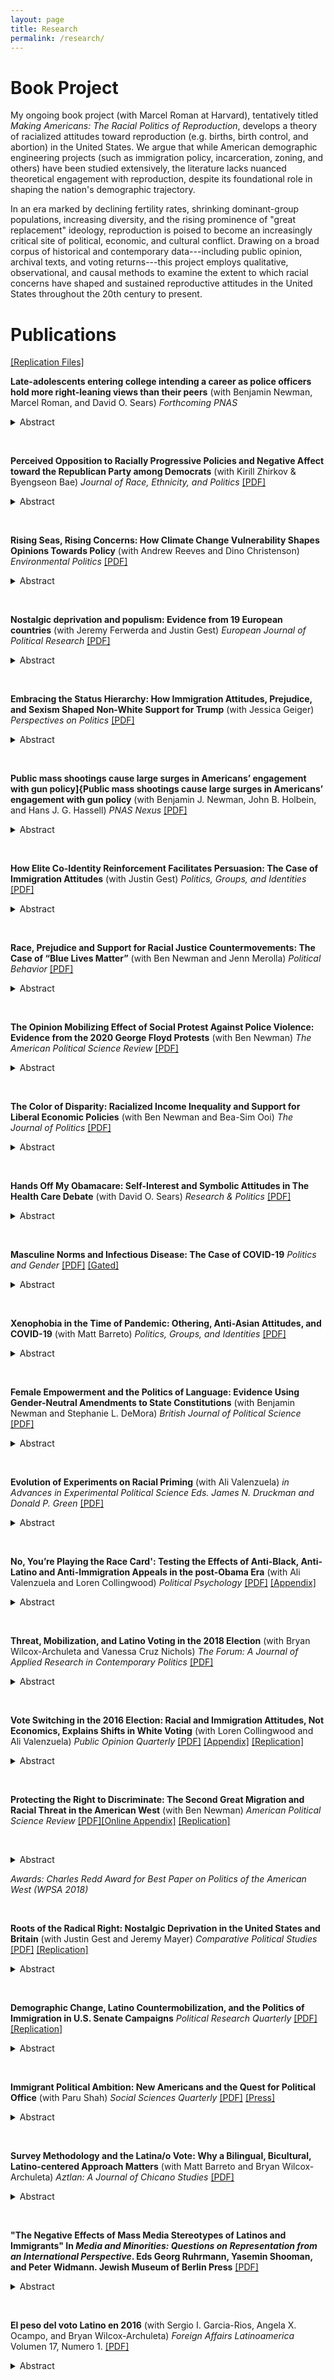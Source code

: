 ```yaml
---
layout: page
title: Research
permalink: /research/
---
```


# Book Project

My ongoing book project (with Marcel Roman at Harvard), tentatively titled *Making Americans: The Racial Politics of Reproduction*, develops a theory of racialized attitudes toward reproduction (e.g. births, birth control, and abortion) in the United States. We argue that while American demographic engineering projects (such as immigration policy, incarceration, zoning, and others) have been studied extensively, the literature lacks nuanced theoretical engagement with reproduction, despite its foundational role in shaping the nation's demographic trajectory. 

In an era marked by declining fertility rates, shrinking dominant-group populations, increasing diversity, and the rising prominence of "great replacement" ideology, reproduction is poised to become an increasingly critical site of political, economic, and cultural conflict. Drawing on a broad corpus of historical and contemporary data---including public opinion, archival texts, and voting returns---this project employs qualitative, observational, and causal methods to examine the extent to which racial concerns have shaped and sustained reproductive attitudes in the United States throughout the 20th century to present. 

# Publications

[[Replication Files]](https://dataverse.harvard.edu/dataverse/harvard?q=Tyler%20Reny)

**Late-adolescents entering college intending a career as police officers hold more right-leaning views than their peers** (with Benjamin Newman, Marcel Roman, and David O. Sears) *Forthcoming PNAS* 

<details>
	<summary>Abstract</summary>
One longstanding explanation for bias and excessive force in policing is selection—the assertion that those who select to work in law enforcement are more likely to hold far-right, intolerant, and anti-egalitarian views than the public. While intuitive and widely believed, the evidence in support of the selection hypothesis is surprisingly thin. We offer a vital contribution to the literature by exploring selection at one of its earliest phases: late-adolescents entering college and the career-formulation stage of life. Utilizing surveys of over 13 million late-adolescents collected across 44 years in the US, we find that those intending a career as a law enforcement officer hold more right-leaning views on race relations, immigration and intercultural relations, women and gender roles, homosexuality and gay rights, drug-use, freedom of speech, and criminal justice, than their peers intending other careers or their modal peer who is undecided with respect to career intentions and serves as a ``blank slate'' comparison group. Critically, these findings largely hold among Whites and non-Whites but are somewhat attenuated among women. These sources of heterogeneity are noteworthy in light of evidence suggesting that hiring more non-White officers may ameliorate bias and excessive force in policing and accompanying pushes to diversify police forces. Our findings add caution to such pushes by suggesting that the non-Whites who select into law enforcement may hold views that reproduce, versus attenuate, existing police bias. In contrast, our findings direct reform efforts toward expanding the ranks of female officers, bias testing, and training during police recruitment. 
</details>

&nbsp;
&nbsp;


**Perceived Opposition to Racially Progressive Policies and Negative Affect toward the Republican Party among Democrats** (with Kirill Zhirkov & Byengseon Bae) *Journal of Race, Ethnicity, and Politics* [[PDF]](https://tylerreny.github.io/pdf/pubs/Disliking_Deplorables_Final.pdf)

<details>
	<summary>Abstract</summary>
The American public is increasingly affectively polarized. A growing body of research has associated this affective polarization with two key phenomena: ideological polarization and social group sorting. Although there is ample evidence that social group sorting, particularly along racial and ethnic lines, is driving Republicans' affect toward the Democratic Party, it is not clear how it shapes Democrats', particularly White Democrats', feelings toward the predominantly White Republican Party. We propose a third model that bridges these two theoretical approaches, a racial ideology model that helps explain Democrats' feelings toward the Republican Party. Specifically, we argue that Democrats increasingly dislike Republicans because they view them as standing in opposition to racially progressive policies. Using a preregistered conjoint experiment we find that Americans across party lines see Republicans as opposing efforts to reduce racial inequality and that this perception is associated with negative affect toward the Republican Party among both White and non-White Democrats.
</details>

&nbsp;
&nbsp;

**Rising Seas, Rising Concerns: How Climate Change Vulnerability Shapes Opinions Towards Policy** (with Andrew Reeves and Dino Christenson) *Environmental Politics* [[PDF]](pdf/pubs/manuscript_final_renyetal_enviro_politics_forshare.pdf)

<details>
	<summary>Abstract</summary>
Public opinion towards human-induced climate change is polarized along partisan lines. Indeed, the preponderance of scholarly work suggests that not even direct experiences with the consequences of climate change result in durable effects on opinions or behaviors. Our analysis of over 519,000 survey respondents and nearly 30,000 precinct-level voting returns challenges this emerging consensus for one kind of climate change event: rising sea levels. We find that persistent vulnerability to rising sea levels is associated with opinions and behaviors about global warming. Coastal residents affected by sea-level rise are more likely to support climate mitigation policy. This association is strongest among those firmly attached to their communities, as opposed to those with the most to lose financially. We speculate that sea-level rise is exceptionally salient in the minds of those affected as an ever-present reminder of the inevitable toll of climate change. 
</details>

&nbsp;
&nbsp;



**Nostalgic deprivation and populism: Evidence from 19 European countries** (with Jeremy Ferwerda and Justin Gest) *European Journal of Political Research* [[PDF]](https://ejpr.onlinelibrary.wiley.com/doi/epdf/10.1111/1475-6765.12738)

<details>
	<summary>Abstract</summary>
Populist parties have been increasingly successful in European politics over the last decade. Although research suggests that nostalgic deprivation – a perceived loss of economic, political or social status — is linked to support for populist parties, the generalizability of this argument across voters and national contexts remains unclear. In this research note, we leverage original representative surveys across 19 European countries to demonstrate that perceptions of declining status are a consistent predictor of populist support. Decomposing nostalgic deprivation into different dimensions, we find that while social, economic and power deprivation have different antecedents, each predicts populist attitudes and voting behaviour. Moreover, we find that nostalgic deprivation predicts support for populist platforms among both left-wing and right-wing respondents, as well as across Eastern and Western Europe.  While the antecedents differ across contexts, these findings confirm that perceptions of downward mobility are associated with the rise of populism in Europe.
</details>

&nbsp;
&nbsp;

**Embracing the Status Hierarchy: How Immigration Attitudes, Prejudice, and Sexism Shaped Non-White Support for Trump** (with Jessica Geiger) *Perspectives on Politics* [[PDF]](https://www.cambridge.org/core/journals/perspectives-on-politics/article/embracing-the-status-hierarchy-how-immigration-attitudes-prejudice-and-sexism-shaped-nonwhite-support-for-trump/9F91070372394D892BF11E1FFC0C619F)

<details>
	<summary>Abstract</summary>
It is well established that Donald Trump’s rhetoric and actions during his candidacy and presidency endorsed existing group-based social hierarchies, helping to boost his support among white Americans, especially men and those without a college degree. But how did these endorsements shape support for Trump among non-white Americans? Extant theories suggest that these actions should have pushed racial and ethnic minority voter support for the GOP candidate to its lowest observed levels in contemporary political history. Yet Trump outperformed these expectations in 2016 and in 2020 among Black, Latino, and Asian American voters. We propose the same embrace of social hierarchies that motivated white support for Trump also motivated the political preferences and behaviors of a significant number of non-white Americans. Using several national large-N surveys conducted between 2011 and 2021 with large samples of Black, Latino, and Asian Americans, we explore how support for existing status hierarchies—both gender and racial—engendered support for Trump across racial and ethnic groups and discuss implications for the future of electoral politics in a rapidly diversifying United States.
</details>

&nbsp;
&nbsp;

**Public mass shootings cause large surges in
Americans’ engagement with gun policy]{Public mass shootings cause large surges in Americans’ engagement with gun policy** (with Benjamin J. Newman, John B. Holbein, and Hans J. G. Hassell) *PNAS Nexus* [[PDF]](https://academic.oup.com/pnasnexus/advance-article/doi/10.1093/pnasnexus/pgad407/7453706?login=false)

<details>
	<summary>Abstract</summary>
As public mass shootings continue to plague the United States, a growing scholarly literature seeks to understand the political effect of these tragic events. This literature, however, focuses on public opinion or turnout and vote choice, leaving open to question whether or not public mass shootings affect a range of other important actions citizens may take to engage with gun policy. Leveraging the as-good-as random timing of high-publicity public mass shootings over the past decade and an immense array of publicly available and proprietary data, we demonstrate that these events consistently cause surges in public engagement with gun policy---including internet searches, streaming documentaries, discussion on social media, signing petitions, and donating to PACs. Importantly, we document the behaviors where shootings induce polarizing upswings in engagement and those where upswings skew towards gun control. Finally, we demonstrate that low-publicity shootings largely exert little-to-no effect on our outcomes.
</details>

&nbsp;
&nbsp;

**How Elite Co-Identity Reinforcement Facilitates Persuasion: The Case of Immigration Attitudes** (with Justin Gest) *Politics, Groups, and Identities* [[PDF]](https://www.dropbox.com/scl/fi/un9xspzuxbqizncwx4fu6/reny_gest_coidentity_pgi_forshare.pdf?rlkey=8c1bens592uogyidbrrtuwlei&dl=0)

<details>
	<summary>Abstract</summary>
As the political salience of immigrant-origin minorities continues to increase in the United States and Europe, researchers are increasingly focused on understanding what interventions reduce exclusionary attitudes. While several recent studies have examined the effect of different narrative and interpersonal communication techniques, few have focused on the role of the “messenger” that delivers these techniques. Drawing from psychological research on persuasion, we hypothesize that anti-exclusionary messages are more persuasive when delivered by elite messengers who reinforce shared identities. To test this, we conduct a large, pre-registered survey experiment exposing a sample of American adults to audio messages on immigration from persuasive elites performed by professional voice actors. We find that a persuasive message only shifts attitudes about immigration when elites include co-identity reinforcement primes. These findings offer additional nuance to the literature on immigration attitudes, persuasion, and elite-led public opinion, and have important implications for immigration advocacy work.</details>

&nbsp;
&nbsp;

**Race, Prejudice and Support for Racial Justice Countermovements: The Case of “Blue Lives Matter”** (with Ben Newman and Jenn Merolla) *Political Behavior* [[PDF]](https://link.springer.com/article/10.1007/s11109-023-09881-y)

<details>
	<summary>Abstract</summary>
In this article, we develop and test three propositions related to the status of a primary counterpoint of the Black Lives Matter (BLM) movement—“Blue Lives Matter” (BlueLM). Employing correlational and causal analyses on a wide array of data, including public opinion, news and social media, internet searches, and merchandise sales, our findings are threefold: first, we offer evidence that Whiteness is associated with attitudinal and behavioral indicators of support for BlueLM; second, we present evidence that support for BlueLM is systematically linked to White racial prejudice; and third, we demonstrate that BlueLM activity is caused by BLM protest following a high-profile police killing of a Black man, which comports with the conceptualization of BlueLM as engaging in a process of “competitive victimhood” against BLM. Together, these findings suggest that BlueLM is a new incarnation of an ongoing history of White countermobilization against organized Black claims-making activity.
</details>

&nbsp;
&nbsp;

**The Opinion Mobilizing Effect of Social Protest Against Police Violence: Evidence from the 2020 George Floyd Protests** (with Ben Newman) *The American Political Science Review* [[PDF]](http://tylerreny.github.io/pdf/pubs/reny_newman_2021_floyd.pdf)

<details>
	<summary>Abstract</summary>
Does social protest following the police killing of unarmed Black civilians have a widespread "opinion mobilizing” effect against the police? Or, does the racialized nature of these events polarize mass opinion based on standing racial and political orientations? To answer these questions, we utilize a large dataset comprised of weekly cross-sections of the American public and employ a regression discontinuity in time (RDiT) approach leveraging the random timing of the police killing of George Floyd and ensuing nationwide protests. We find that the Floyd protests swiftly decreased favorability toward the police and increased perceived anti-Black discrimination among low-prejudice and politically liberal Americans. However, attitudes among high-prejudice and politically conservative Americans either remained unchanged or evinced only small and ephemeral shifts. Our evidence suggests that the Floyd protests served to further racialize and politicize attitudes within the domain of race and law enforcement in the U.S.
</details>

&nbsp;
&nbsp;

**The Color of Disparity: Racialized Income Inequality and Support for Liberal Economic Policies** (with Ben Newman and Bea-Sim Ooi) *The Journal of Politics* [[PDF]](http://tylerreny.github.io/pdf/pubs/newman_reny_ooi_2021.pdf)

<details>
	<summary>Abstract</summary>
A corpus of research on the effect of exposure to income inequality on citizens’ economic policy preferences renders inconclusive results. At the same time, a distinct body of work demonstrates that ethnic fragmentation within a polity reduces government spending, presumably due to opposition among the public to spending believed to benefit stigmatized ethnic minorities. Focusing on the American context, this short article ties these two bodies of work together by arguing that the effect of routine exposure to income inequality should depend on the racial composition of the “have-nots,” with citizens being most likely to support liberal economic policies in the face of pronounced inequality only when potential beneficiaries are not a highly stigmatized minority group, such as Black Americans. Using geocoded survey data, we find that exposure to local economic inequality is only systematically associated with increased support for liberal economic policies when the respective ``have-nots'' are not Black. 
</details>

&nbsp;
&nbsp;

**Hands Off My Obamacare: Self-Interest and Symbolic Attitudes in The Health Care Debate** (with David O. Sears) *Research & Politics* [[PDF]](https://journals.sagepub.com/doi/full/10.1177/2053168020955108)

<details>
	<summary>Abstract</summary>
Social scientists have long shown that self-interest rarely has a large effect on citizens’ sociopolitical attitudes. Instead, Americans’ opinions about public policy are driven more by symbolic predispositions. Yet those opinions about policy may just be cheap talk. When Americans are faced with costly behaviors that pit their interests against their values, perhaps self-interest will play a larger role. Post-Affordable Care Act (ACA) health insurance coverage provides an important test for self-interest and symbolic politics. Faced with costly decisions to pay fines or purchase insurance, did Americans put symbolic politics over material self-interests? Using a monthly tracking poll, we first show that symbolic attitudes overwhelm self-interest in shaping public opinion about health policy. Marshaling data from over one million respondents from Gallup’s Tracking Poll, however, we show that both self-interest and symbolic predispositions are associated with decisions to purchase health insurance under the ACA. 
</details>

&nbsp;
&nbsp;

**Masculine Norms and Infectious Disease: The Case of COVID-19** *Politics and Gender* [[PDF]](http://tylerreny.github.io/pdf/pubs/reny_2020_sexism_covid_final_public.pdf) [[Gated]](https://www.cambridge.org/core/journals/politics-and-gender/article/masculine-norms-and-infectious-disease-the-case-of-covid19/730D3884492AEF9F9CCD2AD8B5E429E8)

<details>
	<summary>Abstract</summary>
During the novel coronavirus pandemic of 2019-2020 early data suggested that men were slightly more likely to contract COVID-19 than women, less likely to seek medical attention for the disease, and far more likely to die as a result of COVID-19. While several studies have explored this gender gap, none have attempted to isolate the psychological processes underpinning this phenomenon. In this research note, I suggest that belief in masculine norms partly explains these differences. Using data from a large (n=100,689) survey of American adults conducted between March and June by the Democracy Fund + UCLA (Nationscape), I find that sexist beliefs, a component of masculine norms, are consistently the strongest predictor of coronavirus-related emotions, behaviors, policy attitudes, and ultimately contracting COVID-19. This study highlights how gender ideology can impact health and impede government public health efforts. 
</details>

&nbsp;
&nbsp;

**Xenophobia in the Time of Pandemic: Othering, Anti-Asian Attitudes, and COVID-19** (with Matt Barreto) *Politics, Groups, and Identities* [[PDF]](https://www.dropbox.com/s/3bniukgr62yu02m/Reny_Barreto_COVID_for_sharing.pdf?dl=0)

<details>
	<summary>Abstract</summary>
As the number of COVID-19 cases rose in the U.S. and around the world in early 2020, conservative elites in the United States racialized the pandemic, referring to the coronavirus as the “Chinese flu” or the “Wuhan virus.” Existing research suggests that this linking of the viral pandemic to a social group will “activate” anti-Asian attitudes in the mass public, helping bring those attitudes to bear on behaviors and attitudes related to COVID-19. Despite anecdotal evidence of a spike in discriminatory behavior targeted at Asians across western countries, little empirical evidence for this “othering” hypothesis exists. Using a large survey (n=4,311) benchmarked to national demographics, we analyze the relationship between attitudes toward Asian Americans, xenophobia, concern about contracting the coronavirus, and a variety of behavioral outcomes and policy attitudes. We find evidence that anti-Asian attitudes are associated with concern about the virus but also with xenophobic behaviors and policy preferences. These relationships are unique to Asian American attitudes, are not related to attitudes toward other outgroups, and do not hold for a variety of placebo outcomes. Together our findings suggest that anti-Asian attitudes were activated and were associated with a variety of COVID-19 attitudes and behaviors in the early stages of the pandemic. 
</details>

&nbsp;
&nbsp;

**Female Empowerment and the Politics of Language: Evidence Using Gender-Neutral Amendments to State Constitutions** (with Benjamin Newman and Stephanie L. DeMora) *British Journal of Political Science* [[PDF]](http://tylerreny.github.io/pdf/pubs/Newman_DeMora_Reny_2020_BJPolS_Letter_Final.pdf)

<details>
	<summary>Abstract</summary>
This letter explores language politics as it concerns gender, and investigates the adoption of amendments which introduce gender-neutral language to subnational constitutions via popular initiative. Embracing theories of female empowerment based on resource acquisition and shrinking gender differentials in economic resources, we argue that popular support for these initiatives will be higher in contexts where female and male incomes are closer to parity. We test this expectation using city-level historical administrative data in California on Proposition 11 in 1974—the first American state to hold a popular vote on amending its constitution to include only gender-neutral language. We find that greater parity in income between women and men is associated with greater voter support for the initiative. This result holds after controlling for conceivable confounders, fails to emerge when analyzing gender-irrelevant ballot measures, and replicates when analyzing similar measures held in three additional jurisdictions. 
</details>

&nbsp;
&nbsp;

**Evolution of Experiments on Racial Priming**  (with Ali Valenzuela) *in Advances in Experimental Political Science Eds. James N. Druckman and Donald P. Green* [[PDF]](http://tylerreny.github.io/pdf/pubs/ValenzuelaReny_racial_priming_cambridge_handbook.pdf)

<details>
	<summary>Abstract</summary>
A large body of research shows exposure to racialized media and racist campaign communication can increase the likelihood that racial attitudes influence Americans’ subsequent political evaluations. Recent political trends, however, suggest existing models may no longer adequately explain the effects of racial and racist messages among whites and non-whites alike. Of particular importance for this question is whether implicitly racial messages still prime white Americans’ racial attitudes. Additional questions considered in this chapter include the following. Do classic theories of racial priming apply to political messages about other racial, ethnic, and religious minority groups? Who is most susceptible to racial priming? When should researchers measure racial attitudes in survey experiments? How can we design racial messages that are implicit? And do identity-based appeals and attacks commonly used today still prime ethno-racial identity attachments? We synthesize debates in the extant research on racial priming, explain why experiments are the best approach for measuring racial priming effects, discuss how to overcome several design and methodological challenges facing racial priming scholars, and then propose an agenda for future research to help address a variety of outstanding questions in this increasingly important area of scholarship. 
</details>

&nbsp;
&nbsp;

**No, You’re Playing the Race Card': Testing the Effects of Anti-Black, Anti-Latino and Anti-Immigration Appeals in the post-Obama Era** (with Ali Valenzuela and Loren Collingwood) *Political Psychology* [[PDF]](http://tylerreny.github.io/pdf/pubs/reny_etal_2019_polpsych.pdf) [[Appendix]](http://tylerreny.github.io/pdf/pubs/reny_etal_2019_polpsych_appendix.pdf) 

<details>
	<summary>Abstract</summary>
Despite a sizable literature on racial priming, scholars have failed to account for the shifting nature of racial appeals. First, theories of racial priming have not yet been widely applied to increasingly common anti-immigrant and anti-Latino political appeals. Second, theories of racial priming have not adequately accounted for both an increasingly racialized political climate and increased tolerance for explicit anti-minority appeals. In two survey experiments fielded both before Trump’s rise and after his presidential victory, we find the Implicit-Explicit (IE) model always fails for anti-Black appeals, sometimes fails for anti-immigrant appeals, but consistently holds for anti-Latino appeals. While we find the null effects of implicit versus explicit anti-Black and anti-immigrant appeals are partly driven by tolerance for the explicit appeals, we also find evidence that white Americans are adept at recognizing the racial content of appeals featuring widely used issue-group congruent pairs. Our findings shed light on conditions under which the IE model does and does not hold in the current political era.
</details>

&nbsp;
&nbsp;

**Threat, Mobilization, and Latino Voting in the 2018 Election** (with Bryan Wilcox-Archuleta and Vanessa Cruz Nichols) *The Forum: A Journal of Applied Research in Contemporary Politics* [[PDF]](http://tylerreny.github.io/pdf/pubs/reny_wilcox_cruz_nichols2019.pdf) 

<details>
	<summary>Abstract</summary>
Throughout the 2016 U.S. presidential campaign and the first two years of his presidency, Donald Trump has repeatedly dehumanized immigrants in pursuit of more restrictive immigration policies. Despite the common perception that this threat should increase the political mobilization of Latino voters, existing research has yielded mixed findings. In this article, we argue that attention has to be paid to both threatening climate and mobilization. We examine Latino voting in the 2018 midterm election using both aggregate election data from 2014 and 2018 as well as a large 10-week tracking poll (n=2,767) of Latinos during the last two months of the 2018 election. We show that, compared to 2014, the number of ballots cast by Latinos increased substantially. Using the tracking poll, however, we show that threat alone did not appear to be sufficient to mobilize Latino voters in the 2018 election. It is threat combined with mobilization, rather, that increased Latino voting. We discuss implications for future Latino political participation in the United States. 
</details>

&nbsp;
&nbsp;

**Vote Switching in the 2016 Election: Racial and Immigration Attitudes, Not Economics, Explains Shifts in White Voting** (with Loren Collingwood and Ali Valenzuela) *Public Opinion Quarterly* [[PDF]](http://tylerreny.github.io/pdf/pubs/final_submission_reny_etal_poq_public.pdf) [[Appendix]](http://tylerreny.github.io/pdf/pubs/final_submission_reny_etal_poq_2018_appendix.pdf) [[Replication]](https://dataverse.harvard.edu/dataverse/tylerreny) 

<details>
	<summary>Abstract</summary>
In the aftermath of Donald Trump's 2016 electoral college victory, journalists focused heavily on the white working class (WWC) and the relationship between economic anxiety, racial attitudes, and immigration attitudes and support for Trump. One hypothesized but untested proposition for Donald Trump's success is that his unorthodox candidacy, particularly his rhetoric surrounding economic marginalization and immigration, shifted WWC voters who did not vote Republican in 2012 into his coalition. Using a large nationally representative survey we examine 1) whether racial and immigration attitudes or economic dislocation and marginality were the main catalysts for vote switching, and; 2) whether this phenomena was isolated among the white working class. We find a non-trivial number of white voters switched their votes in the 2016 election to Trump or Clinton, that this vote switching was associated much more strongly with racial and immigration attitudes than economic factors, and that the phenomena occurred among both working class and non-working class whites, though many more working class whites switched than non-working class whites. Our findings suggest that racial and immigration attitudes may be continuing to sort white voters into new partisan camps and further polarize the parties along racial lines. 


Media: [[Vox.com]](https://www.vox.com/policy-and-politics/2018/10/16/17980820/trump-obama-2016-race-racism-class-economy-2018-midterm) [[Daily Beat Podcast Pt. 1]](http://www.btrtoday.com/listen/thedailybeat/vote-switching-in-the-2016-election-with-tyler-reny-part-1/) [[Daily Beat Podcast Pt. 2]](http://www.btrtoday.com/listen/thedailybeat/vote-switching-white-economic-anxiety-more-with-tyler-reny-part2/)
</details>

&nbsp;
&nbsp;

**Protecting the Right to Discriminate: The Second Great Migration and Racial Threat in the American West** (with Ben Newman) *American Political Science Review* [[PDF]](http://tylerreny.github.io/pdf/pubs/reny_newman_apsr_2018.pdf)[[Online Appendix]](http://tylerreny.github.io/pdf/pubs/reny_newman_apsr_2018_SI.pdf) [[Replication]](https://dataverse.harvard.edu/dataverse/tylerreny) 

&nbsp;
&nbsp;

<details>
	<summary>Abstract</summary>
Taking advantage of a unique event in American history, the Second Great Migration, we explore whether the rapid entry of blacks into nearly exclusively white contexts triggered "racial threat" in white voting behavior in the state of California. Utilizing historical administrative data, we find that increasing proximity to previously white areas experiencing drastic black population growth between 1940 to 1960 is associated with significant increases in aggregate white voter support for a highly racially-charged ballot measure, Proposition 14, which legally protected racial discrimination in housing. Importantly, we find that this result holds when restricting the analysis to all-white areas with high rates of residential tenure and low rates of white population growth. These latter findings indicate that this relationship materializes in contexts where a larger share of white voters (a) were present during the treatment and (b) exercised residential-choice before the treatment commenced, which is suggestive of a causal effect.  [[PDF]](http://tylerreny.github.io/pdf/pubs/reny_newman_apsr_2018.pdf) 
</details>

*Awards: Charles Redd Award for Best Paper on Politics of the American West (WPSA 2018)*

&nbsp;
&nbsp;

**Roots of the Radical Right: Nostalgic Deprivation in the United States and Britain** (with Justin Gest and Jeremy Mayer) *Comparative Political Studies*  [[PDF]](http://tylerreny.github.io/pdf/pubs/reny_2017_cps_final.pdf)  [[Replication]](https://dataverse.harvard.edu/dataverse/tylerreny) 

<details>
	<summary>Abstract</summary>
Following trends in Europe over the past decade, support for the Radical Right has recently grown more significant in the United States and the United Kingdom. While the United Kingdom has witnessed the rise of Radical Right fringe groups, the United States's political spectrum has been altered by the Tea Party and the election of Donald Trump. This paper asks what predicts white individuals' support for such groups. In original, representative surveys of white individuals in Britain and the United States, we use an innovative technique to measure subjective social, political, and economic status that captures individuals' perceptions of increasing or decreasing deprivation over time. We then analyze the impact of these deprivation measures on support for the Radical Right among Republicans (Conservatives), Democrats (Labourites), and Independents. We show that nostalgic deprivation among white respondents drives support for the Radical Right in the United Kingdom and the United States.
</details>

&nbsp;
&nbsp;

**Demographic Change, Latino Countermobilization, and the Politics of Immigration in U.S. Senate Campaigns** *Political Research Quarterly* [[PDF]](http://tylerreny.github.io/pdf/pubs/reny_2017_prq_final.pdf) [[Replication]](https://dataverse.harvard.edu/dataverse/tylerreny) 

<details>
	<summary>Abstract</summary>
Demographic changes from decades of mass immigration and shifts in internal migration patterns are upending the traditional racial composition of many states throughout the United States, transforming the American electorate, and increasing both the political salience of immigration and the racial salience of Latinos. Politicizing these visible demographic shifts has become an increasingly common strategy by both Democrats and Republicans with potentially significant electoral effects. While many have examined the impact of these demographic changes on dominant receiving populations' attitudes, few have examined how changing demographics are shaping immigration politics in electoral campaigns. Specifically, under what conditions do political candidates politicize demographic change? I hypothesize that both political and demographic considerations drive variation in immigration appeals. I test my hypotheses using candidate campaign websites from 2010, 2012, and 2014 U.S. Senate primary and general elections. I argue that racial party cleavages increase the electoral temptation of immigration appeals but it is the interaction between Latino population growth, electoral competition, and Latino voters that determines campaign strategy more broadly and moderates the use of pro- and anti-immigrant appeals 
</details>

&nbsp;
&nbsp;

**Immigrant Political Ambition:  New Americans and the Quest for Political Office** (with Paru Shah) *Social Sciences Quarterly*  [[PDF]](http://tylerreny.github.io/pdf/pubs/reny_shah_2018_ssq_immigrant_ambition.pdf) [[Press]](https://www.voanews.com/a/immigrants-candidates-make-a-run-for-it-in-upcoming-us-elections/4439132.html)

<details>
	<summary>Abstract</summary>
Objective: Record numbers of first- and second-generation immigrants have won elected office over the last few electoral cycles, yet we find immigrants are still underrepresented at all levels of government. What are the perceived barriers to entry into political life among these New Americans? 

Method: Using a unique survey dataset that includes an oversample of first- and second-generation immigrants who have enrolled in civic leadership trainings, we examine the similarities and differences between immigrant and non-immigrant leaders.

Results: We find that immigrants are in many ways similar to their non-immigrant counterparts in that access to structural resources help shape their political ambition. Yet immigrants, unlike their non-immigrant counterparts, often have less of these resources and perceive their ability to capitalize on these resources as less feasible.
 
Conclusions: We find that the traditional barriers to office---lack of professional and political experiences, finances, and monied networks---all contribute to lower self-perceived qualifications for office among both immigrants and non-immigrants. Yet the New American leaders who are highly politically involved, deeply rooted in their communities, and well-positioned to run for office, face the additional psychological barriers posed by their race and ethnicity, immigrant identity, citizenship status, language ability, and acculturation, barriers that are often offered in open-ended essays as self-evident and crippling. Leadership training programs play a crucial role in providing training and instilling confidence in would-be immigrant candidates.
</details>

&nbsp;
&nbsp;

**Survey Methodology and the Latina/o Vote: Why a Bilingual, Bicultural, Latino-centered Approach Matters** (with Matt Barreto and Bryan Wilcox-Archuleta) *Aztlan: A Journal of Chicano Studies* [[PDF]](http://tylerreny.github.io/pdf/pubs/reny_2017_aztlan_final.pdf) 

<details>
	<summary>Abstract</summary>
In this article, we briefly summarize the academic literature on Latino political behavior, explain why understanding the attitudes of subgroups requires pollsters sensitive to the populations they study, and present a novel analysis of real vote data that suggests that Clinton did, as expected, surpass Obama's margin of victory among Latino voters. Analyzing 29,045,522 votes from 39,118 electoral precincts across 10 states, we show that Latino Decisions polling was far closer to the actual vote returns than the Edison Exit Poll. We conclude by looking to the future of the Latino electorate and polling in U.S. elections. 
</details>

&nbsp;
&nbsp;

**"The Negative Effects of Mass Media Stereotypes of Latinos and Immigrants" In *Media and Minorities: Questions on Representation from an International Perspective*. Eds Georg Ruhrmann, Yasemin Shooman, and Peter Widmann. Jewish Museum of Berlin Press** [[PDF]](http://tylerreny.github.io/pdf/pubs/reny_manzano_stereotypes_2016.pdf)

<details>
	<summary>Abstract</summary>
In this chapter, we leverage data from a national survey and an interactive online experiment to answer two key questions. First, which stereotypes about Latinos and immigrants do Americans hold? Second, does exposure to these stereotypes from popular media sources reinforce or attenuate them? We find convincing evidence that non-Latinos attribute both negative and positive stereotypes to Latinos and immigrants, that these stereotypes are not moderated by interpersonal contact with Latinos or immigrants, and that news and entertainment media can shape public opinion about Latinos and immigrants in a variety of ways 
</details>

&nbsp;
&nbsp;

**El peso del voto Latino en 2016** (with Sergio I. Garcia-Rios, Angela X. Ocampo, and Bryan Wilcox-Archuleta) *Foreign Affairs Latinoamerica* Volumen 17, Numero 1. [[PDF]](http://tylerreny.github.io/pdf/pubs/reny_et_al_2017_foreign_affairs.pdf)

<details>
	<summary>Abstract</summary>
In this article we use precinct level election and demographic data to estimate Latino 2016 presidential general election votes in Arizona, Florida, North Carolina, and Texas. We find that Trump won an estimated 16% of the Latino vote, a historic low and well below Exit Poll estimates. 
</details>



